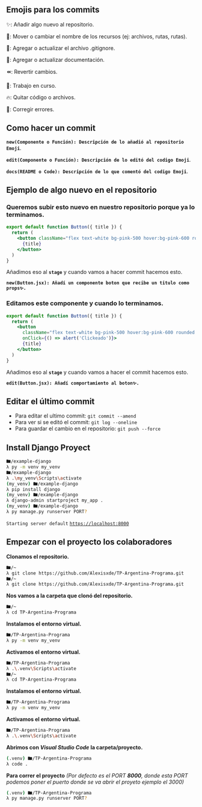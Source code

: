 ## Emojis para los commits

✨: Añadir algo nuevo al repositorio.

🚚: Mover o cambiar el nombre de los recursos (ej: archivos, rutas, rutas).

🙈: Agregar o actualizar el archivo .gitignore.

📝: Agregar o actualizar documentación.

⏪️: Revertir cambios.

🚧: Trabajo en curso.

🔥: Quitar código o archivos.

🐛: Corregir errores.

## Como hacer un commit

**`new(Componente o Función): Descripción de lo añadió al repositorio Emoji`**.

**`edit(Componente o Función): Descripción de lo editó del codigo Emoji`**.

**`docs(README o Code): Descripción de lo que comentó del codigo Emoji`**.

## Ejemplo de algo nuevo en el repositorio

### Queremos subir esto nuevo en nuestro repositorio porque ya lo terminamos.

```jsx
export default function Button({ title }) {
  return (
    <button className="flex text-white bg-pink-500 hover:bg-pink-600 rounded py-1 px-2 m-4">
      {title}
    </button>
  )
}
```

Añadimos eso al **`stage`** y cuando vamos a hacer commit hacemos esto.

**`new(Button.jsx): Añadí un componente boton que recibe un titulo como props✨.`**

### Editamos este componente y cuando lo terminamos.

```jsx
export default function Button({ title }) {
  return (
    <button
      className="flex text-white bg-pink-500 hover:bg-pink-600 rounded py-1 px-2 m-4"
      onClick={() => alert('Clickeado')}>
      {title}
    </button>
  )
}
```

Añadimos eso al **`stage`** y cuando vamos a hacer el commit hacemos esto.

**`edit(Button.jsx): Añadí comportamiento al boton✨.`**

## Editar el último commit

- Para editar el ultimo commit: `git commit --amend`
- Para ver si se editó el commit: `git log --oneline`
- Para guardar el cambio en el repositorio: `git push --force`

## Install Django Proyect

```bash
🖿/example-django
λ py -m venv my_venv
🖿/example-django
λ .\my_venv\Scripts\activate
(my_venv) 🖿/example-django
λ pip install django
(my_venv) 🖿/example-django
λ django-admin startproject my_app .
(my_venv) 🖿/example-django
λ py manage.py runserver PORT?
```

`Starting server default` [`https://localhost:8000`](https://localhost:8000)

## Empezar con el proyecto los colaboradores

**Clonamos el repositorio.**

```bash
🖿/~
λ git clone https://github.com/Alexisxde/TP-Argentina-Programa.git
🖿/~
λ git clone https://github.com/Alexisxde/TP-Argentina-Programa.git
```

**Nos vamos a la carpeta que clonó del repositorio.**

```bash
🖿/~
λ cd TP-Argentina-Programa
```

**Instalamos el entorno virtual.**

```bash
🖿/TP-Argentina-Programa
λ py -m venv my_venv
```

**Activamos el entorno virtual.**

```bash
🖿/TP-Argentina-Programa
λ .\.venv\Scripts\activate
🖿/~
λ cd TP-Argentina-Programa
```

**Instalamos el entorno virtual.**

```bash
🖿/TP-Argentina-Programa
λ py -m venv my_venv
```

**Activamos el entorno virtual.**

```bash
🖿/TP-Argentina-Programa
λ .\.venv\Scripts\activate
```

**Abrimos con _Visual Studio Code_ la carpeta/proyecto.**

```bash
(.venv) 🖿/TP-Argentina-Programa
λ code .
```

**Para correr el proyecto** _(Por defecto es el PORT **8000**, donde esta PORT podemos poner el puerto donde se va abrir el proyeto ejemplo el 3000)_

```bash
(.venv) 🖿/TP-Argentina-Programa
λ py manage.py runserver PORT?
```
